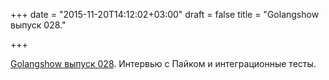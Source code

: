 +++
date = "2015-11-20T14:12:02+03:00"
draft = false
title = "Golangshow выпуск 028."

+++

<p><a href="https://golangshow.com/episode/2015/11-19-028/">Golangshow выпуск 028</a>. Интервью с Пайком и интеграционные тесты.</p>

